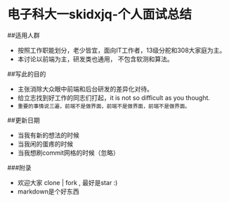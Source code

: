 # 电子科大一skidxjq-个人面试总结


##适用人群

- 按照工作职能划分，老少皆宜，面向IT工作者，13级分舵和308大家庭为主。
- 本讨论以前端为主，研发类也通用， 不包含软测和算法。


##写此的目的
- 主张消除大众眼中前端和后台研发的差异化对待。
- 给立志找到好工作的同志们打起，it is not so difficult as you thought.
- `重要的事情说三遍，前端不是做界面，前端不是做界面，前端不是做界面。`


##更新日期

- 当我有新的想法的时候
- 当我闲的蛋疼的时候
- 当我想刷commit网格的时候（忽略）

###附录
- 欢迎大家 clone | fork , 最好是star :)
- markdown是个好东西






